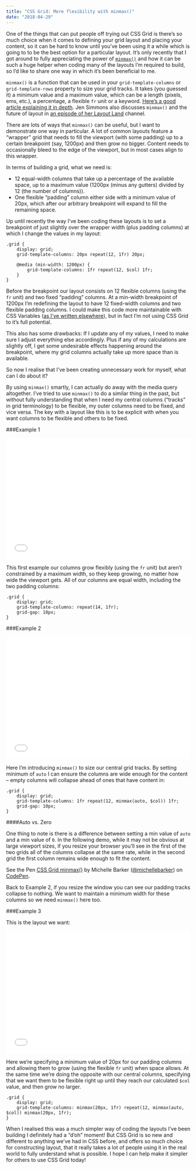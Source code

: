 ```yaml
---
title: "CSS Grid: More flexibility with minmax()"
date: "2018-04-29"
---
```


One of the things that can put people off trying out CSS Grid is there’s so much choice when it comes to defining your grid layout and placing your content, so it can be hard to know until you’ve been using it a while which is going to to be the best option for a particular layout. It’s only recently that I got around to fully appreciating the power of [`minmax()`](https://developer.mozilla.org/en-US/docs/Web/CSS/minmax) and how it can be such a huge helper when coding many of the layouts I’m required to build, so I’d like to share one way in which it’s been beneficial to me.

`minmax()` is a function that can be used in your `grid-template-columns` or `grid-template-rows` property to size your grid tracks. It takes (you guessed it) a minimum value and a maximum value, which can be a length (pixels, ems, etc.), a percentage, a flexible `fr` unit or a keyword. [Here’s a good article explaining it in depth](http://bitsofco.de/how-the-minmax-function-works/). Jen Simmons also discusses `minmax()` and the future of layout in [an episode of her Layout Land](https://www.youtube.com/watch?v=mVQiNpqXov8) channel.

There are lots of ways that `minmax()` can be useful, but I want to demonstrate one way in particular. A lot of common layouts feature a “wrapper” grid that needs to fill the viewport (with some padding) up to a certain breakpoint (say, 1200px) and then grow no bigger. Content needs to occasionally bleed to the edge of the viewport, but in most cases align to this wrapper.

In terms of building a grid, what we need is:

* 12 equal-width columns that take up a percentage of the available space, up to a maximum value (1200px (minus any gutters) divided by 12 (the number of columns)).
* One flexible “padding” column either side with a minimum value of 20px, which after our arbitrary breakpoint will expand to fill the remaining space.

Up until recently the way I’ve been coding these layouts is to set a breakpoint of just slightly over the wrapper width (plus padding columns) at which I change the values in my layout:

```
.grid {
	display: grid;
	grid-template-columns: 20px repeat(12, 1fr) 20px;

	@media (min-width: 1200px) {
		grid-template-columns: 1fr repeat(12, $col) 1fr;
	}
}
```

Before the breakpoint our layout consists on 12 flexible columns (using the `fr` unit) and two fixed “padding” columns. At a min-width breakpoint of 1200px I’m redefining the layout to have 12 fixed-width columns and two flexible padding columns. I could make this code more maintainable with CSS Variables ([as I’ve written elsewhere](https://codepen.io/michellebarker/post/super-powered-layouts-with-css-variables-css-gr)), but in fact I’m not using CSS Grid to it’s full potential.

This also has some drawbacks: If I update any of my values, I need to make sure I adjust everything else accordingly. Plus if any of my calculations are slightly off, I get some undesirable effects happening around the breakpoint, where my grid columns actually take up more space than is available.

So now I realise that I’ve been creating unnecessary work for myself, what can I do about it?

By using `minmax()` smartly, I can actually do away with the media query altogether. I’ve tried to use `minmax()` to do a similar thing in the past, but without fully understanding that when I need my central columns (“tracks” in grid terminology) to be flexible, my outer columns need to be fixed, and vice versa. The key with a layout like this is to be explicit with when you want columns to be flexible and others to be fixed.

###Example 1

<iframe height='332' scrolling='no' title='minmax() - Example 1' src='//codepen.io/michellebarker/embed/YLNxPQ/?height=332&theme-id=0&default-tab=html,result&embed-version=2' frameborder='no' allowtransparency='true' allowfullscreen='true' style='width: 100%;'>See the Pen <a href='https://codepen.io/michellebarker/pen/YLNxPQ/'>minmax() - Example 1</a> by Michelle Barker (<a href='https://codepen.io/michellebarker'>@michellebarker</a>) on <a href='https://codepen.io'>CodePen</a>.
</iframe>

This first example our columns grow flexibly (using the `fr` unit) but aren’t constrained by a maximum width, so they keep growing, no matter how wide the viewport gets. All of our columns are equal width, including the two padding columns:

```
.grid {
	display: grid;
	grid-template-columns: repeat(14, 1fr);
	grid-gap: 10px;
}
```

###Example 2

<iframe height='336' scrolling='no' title='minmax() - Example 2' src='//codepen.io/michellebarker/embed/GdrvJy/?height=336&theme-id=0&default-tab=html,result&embed-version=2' frameborder='no' allowtransparency='true' allowfullscreen='true' style='width: 100%;'>See the Pen <a href='https://codepen.io/michellebarker/pen/GdrvJy/'>minmax() - Example 2</a> by Michelle Barker (<a href='https://codepen.io/michellebarker'>@michellebarker</a>) on <a href='https://codepen.io'>CodePen</a>.
</iframe>

Here I’m introducing `minmax()` to size our central grid tracks. By setting minimum of `auto` I can ensure the columns are wide enough for the content – empty columns will collapse ahead of ones that have content in:

```
.grid {
	display: grid;
	grid-template-columns: 1fr repeat(12, minmax(auto, $col)) 1fr;
	grid-gap: 10px;
}
```

####Auto vs. Zero

One thing to note is there is a difference between setting a min value of `auto` and a min value of `0`. In the following demo, while it may not be obvious at large viewport sizes, if you resize your browser you’ll see in the first of the two grids all of the columns collapse at the same rate, while in the second grid the first column remains wide enough to fit the content.

<p data-height="340" data-theme-id="0" data-slug-hash="deNjdY" data-default-tab="html,result" data-user="michellebarker" data-embed-version="2" data-pen-title="CSS Grid minmax()" class="codepen">See the Pen <a href="https://codepen.io/michellebarker/pen/deNjdY/">CSS Grid minmax()</a> by Michelle Barker (<a href="https://codepen.io/michellebarker">@michellebarker</a>) on <a href="https://codepen.io">CodePen</a>.</p>
<script async src="https://static.codepen.io/assets/embed/ei.js"></script>

Back to Example 2, if you resize the window you can see our padding tracks collapse to nothing. We want to maintain a minimum width for these columns so we need `minmax()` here too.

###Example 3

This is the layout we want:

<iframe height='336' scrolling='no' title='minmax() - Example 3' src='//codepen.io/michellebarker/embed/OZWjME/?height=336&theme-id=0&default-tab=html,result&embed-version=2' frameborder='no' allowtransparency='true' allowfullscreen='true' style='width: 100%;'>See the Pen <a href='https://codepen.io/michellebarker/pen/OZWjME/'>minmax() - Example 3</a> by Michelle Barker (<a href='https://codepen.io/michellebarker'>@michellebarker</a>) on <a href='https://codepen.io'>CodePen</a>.
</iframe>

Here we’re specifying a minimum value of 20px for our padding columns and allowing them to grow (using the flexible `fr` unit) when space allows. At the same time we’re doing the opposite with our central columns, specifying that we want them to be flexible right up until they reach our calculated `$col` value, and then grow no larger.

```
.grid {
	display: grid;
	grid-template-columns: minmax(20px, 1fr) repeat(12, minmax(auto, $col)) minmax(20px, 1fr);
}
```

When I realised this was a much simpler way of coding the layouts I’ve been building I definitely had a “d’oh” moment! But CSS Grid is so new and different to anything we’ve had in CSS before, and offers so much choice for constructing layout, that it really takes a lot of people using it in the real world to fully understand what is possible. I hope I can help make it simpler for others to use CSS Grid today!
